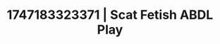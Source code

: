 ---
categories:
- Mindful JOI
- Face sitting
- Simple sex
- After dark play
- Morning after
image: /assets/images/1747183323371.webp
layout: post
seo:
  description: Featured content with high-quality ABDL Play, Scat Fetish. HD images
    available.
  keywords: ABDL Play, Scat Fetish
  og_image: /assets/images/1747183323371.webp
  schema_type: VisualArtwork
tags:
- ABDL Play
- Scat Fetish
- '#1747183323371'
title: 1747183323371 | Scat Fetish ABDL Play
---